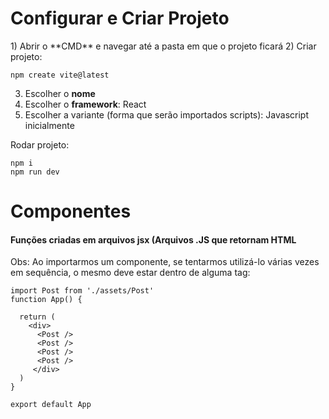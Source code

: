 <h1>Configurar e Criar Projeto</h1>
1) Abrir o **CMD** e navegar até a pasta em que o projeto ficará
2) Criar projeto:

```
npm create vite@latest
```
3) Escolher o **nome**
4) Escolher o **framework**: React
5) Escolher a variante (forma que serão importados scripts): Javascript inicialmente

Rodar projeto:
```
npm i
npm run dev
```

#
<h1>Componentes</h1>
<h4>Funções criadas em arquivos jsx (Arquivos .JS que retornam HTML</h4>

Obs: Ao importarmos um componente, se tentarmos utilizá-lo várias vezes em sequência, o mesmo deve estar dentro de alguma tag:

```
import Post from './assets/Post'
function App() {

  return (
    <div>
      <Post />
      <Post />
      <Post />
      <Post />
     </div>
  )
}

export default App

```
